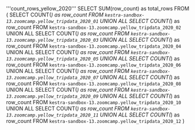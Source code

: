 '''count_rows_yellow_2020'''
SELECT SUM(row_count) as total_rows FROM (
        SELECT COUNT(*) as row_count FROM  `kestra-sandbox-13.zoomcamp.yellow_tripdata_2020_01`
        UNION ALL
        SELECT COUNT(*) as row_count FROM  `kestra-sandbox-13.zoomcamp.yellow_tripdata_2020_02`
        UNION ALL
        SELECT COUNT(*) as row_count FROM  `kestra-sandbox-13.zoomcamp.yellow_tripdata_2020_03`
        UNION ALL
        SELECT COUNT(*) as row_count FROM  `kestra-sandbox-13.zoomcamp.yellow_tripdata_2020_04`
        UNION ALL
        SELECT COUNT(*) as row_count FROM  `kestra-sandbox-13.zoomcamp.yellow_tripdata_2020_05`
        UNION ALL
        SELECT COUNT(*) as row_count FROM  `kestra-sandbox-13.zoomcamp.yellow_tripdata_2020_06`
        UNION ALL
        SELECT COUNT(*) as row_count FROM  `kestra-sandbox-13.zoomcamp.yellow_tripdata_2020_07`
        UNION ALL
        SELECT COUNT(*) as row_count FROM  `kestra-sandbox-13.zoomcamp.yellow_tripdata_2020_08`
        UNION ALL
        SELECT COUNT(*) as row_count FROM  `kestra-sandbox-13.zoomcamp.yellow_tripdata_2020_09`
        UNION ALL
        SELECT COUNT(*) as row_count FROM  `kestra-sandbox-13.zoomcamp.yellow_tripdata_2020_10`
        UNION ALL
        SELECT COUNT(*) as row_count FROM  `kestra-sandbox-13.zoomcamp.yellow_tripdata_2020_11`
        UNION ALL
        SELECT COUNT(*) as row_count FROM  `kestra-sandbox-13.zoomcamp.yellow_tripdata_2020_12`
)
